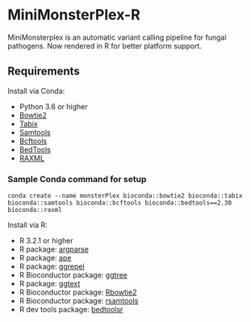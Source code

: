 # MiniMonsterPlex-R
MiniMonsterplex is an automatic variant calling pipeline for fungal pathogens. Now rendered in R for better platform support.

## Requirements 
Install via Conda:
* Python 3.6 or higher
* [Bowtie2](https://anaconda.org/bioconda/bowtie2)
* [Tabix](https://anaconda.org/bioconda/tabix)
* [Samtools](https://anaconda.org/bioconda/samtools)
* [Bcftools](https://anaconda.org/bioconda/bcftools)
* [BedTools](https://anaconda.org/bioconda/bedtools)
* [RAXML](https://anaconda.org/bioconda/raxml)

### Sample Conda command for setup
```shell
conda create --name monsterPlex bioconda::bowtie2 bioconda::tabix bioconda::samtools bioconda::bcftools bioconda::bedtools==2.30 bioconda::raxml
```

Install via R:
* R 3.2.1 or higher
* R package: [argparse](https://cran.r-project.org/package=argparse)
* R package: [ape](https://cran.r-project.org/web/packages/ape/index.html)
* R package: [ggrepel](https://cran.r-project.org/web/packages/ggrepel/index.html)
* R Bioconductor package: [ggtree](https://bioconductor.org/packages/release/bioc/html/ggtree.html)
* R package: [ggtext](https://cran.r-project.org/web/packages/ggtext/index.html)
* R Bioconductor package: [Rbowtie2](https://bioconductor.org/packages/release/bioc/html/Rbowtie2.html)
* R Bioconductor package: [rsamtools](https://bioconductor.org/packages/Rsamtools)
* R dev tools package: [bedtoolsr](https://github.com/PhanstielLab/bedtoolsr)
